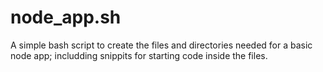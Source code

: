 # node_app.sh
A simple bash script to create the files and directories needed for a basic node app; includding snippits for starting code inside the files.
